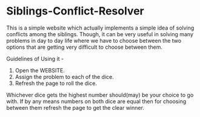 # Siblings-Conflict-Resolver
This is a simple website which actually implements a simple idea of solving conflicts among the siblings. 
Though, it can be very useful in solving many problems in day to day life where we have to choose between the two options that are getting very difficult to choose between them. 

Guidelines of Using it -
1. Open the WEBSITE.
2. Assign the problem to each of the dice. 
3. Refresh the page to roll the dice. 

Whichever dice gets the highest number should(may) be your choice to go with. If by any means numbers on both dice are equal then for choosing between them refresh the page to get the clear winner. 
